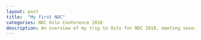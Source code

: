 ```yaml
---
layout: post
title:  "My first NDC"
categories: NDC Oslo Conference 2018
description: An overview of my trip to Oslo for NDC 2018, meeting several speakers, seeing great talks and some ideas I got during the conference
---
```

